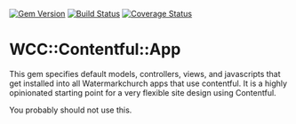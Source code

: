 [![Gem Version](https://badge.fury.io/rb/wcc-contentful-app.svg)](https://rubygems.org/gems/wcc-contentful-app)
[![Build Status](https://circleci.com/gh/watermarkchurch/wcc-contentful.svg?style=svg)](https://circleci.com/gh/watermarkchurch/wcc-contentful)
[![Coverage Status](https://coveralls.io/repos/github/watermarkchurch/wcc-contentful/badge.svg?branch=master)](https://coveralls.io/github/watermarkchurch/wcc-contentful?branch=master)

# WCC::Contentful::App

This gem specifies default models, controllers, views, and javascripts that
get installed into all Watermarkchurch apps that use contentful.  It is a highly
opinionated starting point for a very flexible site design using Contentful.

You probably should not use this.
